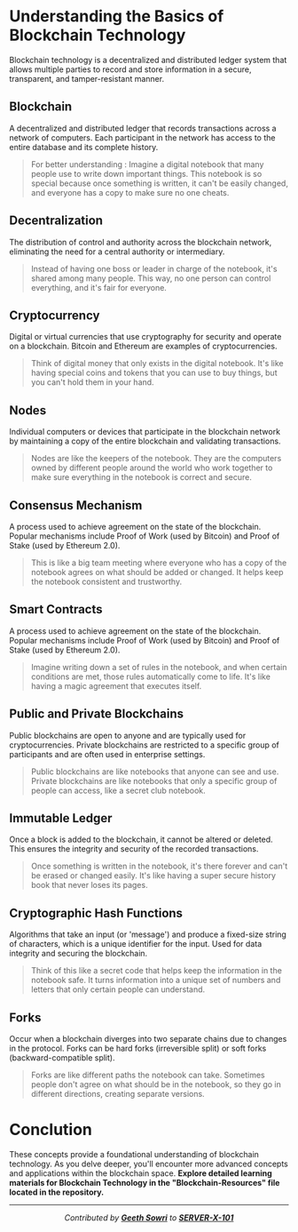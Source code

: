 # Understanding the Basics of Blockchain Technology 
Blockchain technology is a decentralized and distributed ledger system that allows multiple parties to record and store information in a secure, transparent, and tamper-resistant manner.
## Blockchain
A decentralized and distributed ledger that records transactions across a network of computers. Each participant in the network has access to the entire database and its complete history.
> For better understanding : Imagine a digital notebook that many people use to write down important things. This notebook is so special because once something is written, it can't be easily changed, and everyone has a copy to make sure no one cheats.
## Decentralization
The distribution of control and authority across the blockchain network, eliminating the need for a central authority or intermediary.
> Instead of having one boss or leader in charge of the notebook, it's shared among many people. This way, no one person can control everything, and it's fair for everyone.
## Cryptocurrency
Digital or virtual currencies that use cryptography for security and operate on a blockchain. Bitcoin and Ethereum are examples of cryptocurrencies.
> Think of digital money that only exists in the digital notebook. It's like having special coins and tokens that you can use to buy things, but you can't hold them in your hand.
## Nodes
Individual computers or devices that participate in the blockchain network by maintaining a copy of the entire blockchain and validating transactions.
> Nodes are like the keepers of the notebook. They are the computers owned by different people around the world who work together to make sure everything in the notebook is correct and secure.
## Consensus Mechanism
A process used to achieve agreement on the state of the blockchain. Popular mechanisms include Proof of Work (used by Bitcoin) and Proof of Stake (used by Ethereum 2.0).
> This is like a big team meeting where everyone who has a copy of the notebook agrees on what should be added or changed. It helps keep the notebook consistent and trustworthy.
## Smart Contracts
A process used to achieve agreement on the state of the blockchain. Popular mechanisms include Proof of Work (used by Bitcoin) and Proof of Stake (used by Ethereum 2.0).
> Imagine writing down a set of rules in the notebook, and when certain conditions are met, those rules automatically come to life. It's like having a magic agreement that executes itself.
## Public and Private Blockchains
Public blockchains are open to anyone and are typically used for cryptocurrencies. Private blockchains are restricted to a specific group of participants and are often used in enterprise settings.
> Public blockchains are like notebooks that anyone can see and use. Private blockchains are like notebooks that only a specific group of people can access, like a secret club notebook.
## Immutable Ledger
Once a block is added to the blockchain, it cannot be altered or deleted. This ensures the integrity and security of the recorded transactions.
> Once something is written in the notebook, it's there forever and can't be erased or changed easily. It's like having a super secure history book that never loses its pages.
## Cryptographic Hash Functions
Algorithms that take an input (or 'message') and produce a fixed-size string of characters, which is a unique identifier for the input. Used for data integrity and securing the blockchain.
> Think of this like a secret code that helps keep the information in the notebook safe. It turns information into a unique set of numbers and letters that only certain people can understand.
## Forks 
Occur when a blockchain diverges into two separate chains due to changes in the protocol. Forks can be hard forks (irreversible split) or soft forks (backward-compatible split).
> Forks are like different paths the notebook can take. Sometimes people don't agree on what should be in the notebook, so they go in different directions, creating separate versions.

# Conclution
These concepts provide a foundational understanding of blockchain technology. As you delve deeper, you'll encounter more advanced concepts and applications within the blockchain space.
**Explore detailed learning materials for Blockchain Technology in the "Blockchain-Resources" file located in the repository.**


<div align="center">

---

*Contributed by <a href="https://github.com/geethsowri">**Geeth Sowri**</a> to <a href="https://github.com/SERVER-X-101">**SERVER-X-101**</a>*

</div>
